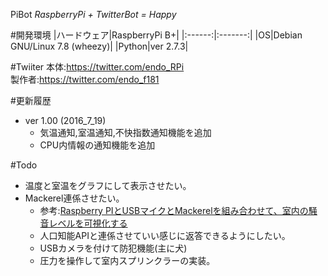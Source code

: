 PiBot
_RaspberryPi + TwitterBot = Happy_

#開発環境
|ハードウェア|RaspberryPi B+|
|:------:|:-------:|
|OS|Debian GNU/Linux 7.8 (wheezy)|
|Python|ver 2.7.3|

#Twiiter
本体:https://twitter.com/endo_RPi  
製作者:https://twitter.com/endo_f181


#更新履歴

- ver 1.00 (2016_7_19)
  - 気温通知,室温通知,不快指数通知機能を追加
  - CPU内情報の通知機能を追加


#Todo
- 温度と室温をグラフにして表示させたい。
- Mackerel連係させたい。
  - 参考:[Raspberry PIとUSBマイクとMackerelを組み合わせて、室内の騒音レベルを可視化する](http://ariarijp.hatenablog.com/entry/2016/07/17/232752)
  - 人口知能APIと連係させていい感じに返答できるようにしたい。
  - USBカメラを付けて防犯機能(主に犬)
  - 圧力を操作して室内スプリンクラーの実装。









